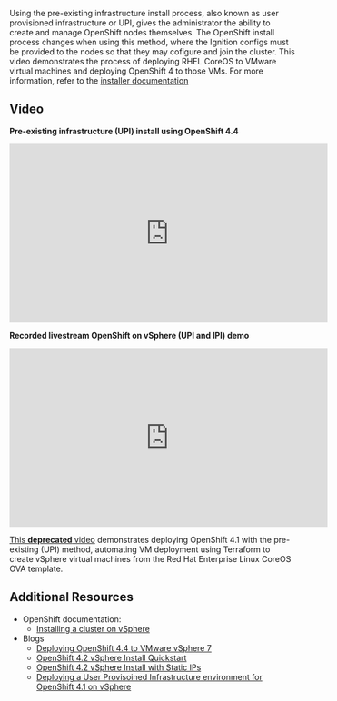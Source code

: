 Using the pre-existing infrastructure install process, also known as user
provisioned infrastructure or UPI, gives the administrator the ability to
create and manage OpenShift nodes themselves. The OpenShift install process
changes when using this method, where the Ignition configs must be provided
to the nodes so that they may cofigure and join the cluster. This video
demonstrates the process of deploying RHEL CoreOS to VMware virtual machines
and deploying OpenShift 4 to those VMs. For more information, refer to the
[installer
documentation](https://docs.openshift.com/container-platform/latest/installing/installing_vsphere/installing-vsphere.html)

## Video

**Pre-existing infrastructure (UPI) install using OpenShift 4.4**
  
  <iframe width="560" height="315" src="https://www.youtube.com/embed/PdyNQXpYknI" frameborder="0" allow="accelerometer; autoplay; encrypted-media; gyroscope; picture-in-picture" allowfullscreen></iframe>

**Recorded livestream OpenShift on vSphere (UPI and IPI) demo**
  
  <iframe width="560" height="315" src="https://www.youtube.com/embed/Be0dRq0wjWE" frameborder="0" allow="accelerometer; autoplay; encrypted-media; gyroscope; picture-in-picture" allowfullscreen></iframe>


[This **deprecated** video](https://www.youtube.com/watch?v=TsAJEEDv-gg) 
demonstrates deploying OpenShift 4.1 with the pre-existing (UPI) method, 
automating VM deployment using Terraform to create vSphere virtual 
machines from the Red Hat Enterprise Linux CoreOS OVA template.

## Additional Resources

* OpenShift documentation:
    * [Installing a cluster on vSphere](https://docs.openshift.com/container-platform/latest/installing/installing_vsphere/installing-vsphere.html)
* Blogs
    * [Deploying OpenShift 4.4 to VMware vSphere 7](https://www.openshift.com/blog/deploying-openshift-4.4-to-vmware-vsphere-7)
    * [OpenShift 4.2 vSphere Install Quickstart](https://blog.openshift.com/openshift-4-2-vsphere-install-quickstart/)
    * [OpenShift 4.2 vSphere Install with Static IPs](https://blog.openshift.com/openshift-4-2-vsphere-install-with-static-ips/)
    * [Deploying a User Provisoined Infrastructure environment for OpenShift 4.1 on vSphere](https://blog.openshift.com/deploying-a-user-provisioned-infrastructure-environment-for-openshift-4-1-on-vsphere/)

